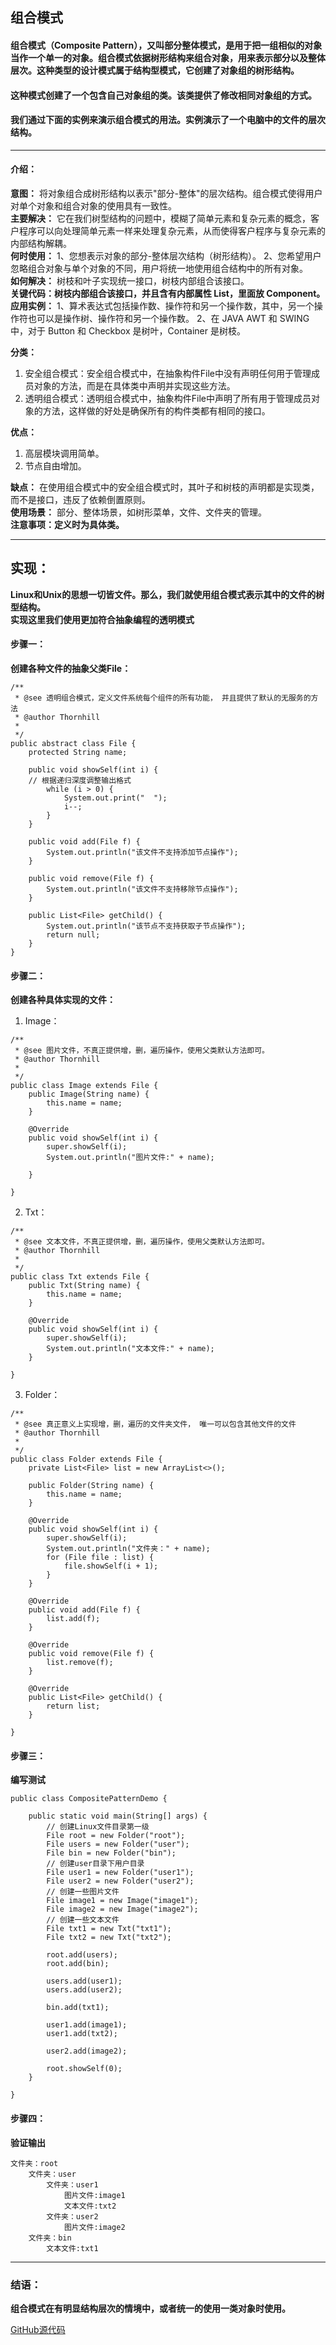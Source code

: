 ## 组合模式
#### 组合模式（Composite Pattern），又叫部分整体模式，是用于把一组相似的对象当作一个单一的对象。组合模式依据树形结构来组合对象，用来表示部分以及整体层次。这种类型的设计模式属于结构型模式，它创建了对象组的树形结构。
#### 这种模式创建了一个包含自己对象组的类。该类提供了修改相同对象组的方式。
#### 我们通过下面的实例来演示组合模式的用法。实例演示了一个电脑中的文件的层次结构。

---

#### 介绍： 
**意图：** 将对象组合成树形结构以表示"部分-整体"的层次结构。组合模式使得用户对单个对象和组合对象的使用具有一致性。  
**主要解决：** 它在我们树型结构的问题中，模糊了简单元素和复杂元素的概念，客户程序可以向处理简单元素一样来处理复杂元素，从而使得客户程序与复杂元素的内部结构解耦。    
**何时使用：** 1、您想表示对象的部分-整体层次结构（树形结构）。 2、您希望用户忽略组合对象与单个对象的不同，用户将统一地使用组合结构中的所有对象。    
**如何解决：** 树枝和叶子实现统一接口，树枝内部组合该接口。  
**关键代码：树枝内部组合该接口，并且含有内部属性 List，里面放 Component。**   
**应用实例：** 1、算术表达式包括操作数、操作符和另一个操作数，其中，另一个操作符也可以是操作树、操作符和另一个操作数。 2、在 JAVA AWT 和 SWING 中，对于 Button 和 Checkbox 是树叶，Container 是树枝。  

**分类：**
1. 安全组合模式：安全组合模式中，在抽象构件File中没有声明任何用于管理成员对象的方法，而是在具体类中声明并实现这些方法。
2. 透明组合模式：透明组合模式中，抽象构件File中声明了所有用于管理成员对象的方法，这样做的好处是确保所有的构件类都有相同的接口。  

**优点：** 
1. 高层模块调用简单。 
2. 节点自由增加。

**缺点：** 在使用组合模式中的安全组合模式时，其叶子和树枝的声明都是实现类，而不是接口，违反了依赖倒置原则。    
**使用场景：** 部分、整体场景，如树形菜单，文件、文件夹的管理。  
**注意事项：定义时为具体类。**

---

## 实现：   
**Linux和Unix的思想一切皆文件。那么，我们就使用组合模式表示其中的文件的树型结构。**  
**实现这里我们使用更加符合抽象编程的透明模式**  

#### 步骤一：
**创建各种文件的抽象父类File：**

```
/**
 * @see 透明组合模式，定义文件系统每个组件的所有功能， 并且提供了默认的无服务的方法
 * @author Thornhill
 *
 */
public abstract class File {
	protected String name;

	public void showSelf(int i) {
	// 根据递归深度调整输出格式
		while (i > 0) {
			System.out.print("	");
			i--;
		}
	}

	public void add(File f) {
		System.out.println("该文件不支持添加节点操作");
	}

	public void remove(File f) {
		System.out.println("该文件不支持移除节点操作");
	}

	public List<File> getChild() {
		System.out.println("该节点不支持获取子节点操作");
		return null;
	}
}
```
#### 步骤二：
**创建各种具体实现的文件：**
1. Image：

```
/**
 * @see 图片文件，不真正提供增，删，遍历操作，使用父类默认方法即可。
 * @author Thornhill
 *
 */
public class Image extends File {
	public Image(String name) {
		this.name = name;
	}

	@Override
	public void showSelf(int i) {
		super.showSelf(i);
		System.out.println("图片文件:" + name);

	}

}
```
2. Txt：

```
/**
 * @see 文本文件，不真正提供增，删，遍历操作，使用父类默认方法即可。
 * @author Thornhill
 *
 */
public class Txt extends File {
	public Txt(String name) {
		this.name = name;
	}

	@Override
	public void showSelf(int i) {
		super.showSelf(i);
		System.out.println("文本文件:" + name);
	}

}
```
3. Folder：

```
/**
 * @see 真正意义上实现增，删，遍历的文件夹文件， 唯一可以包含其他文件的文件
 * @author Thornhill
 *
 */
public class Folder extends File {
	private List<File> list = new ArrayList<>();

	public Folder(String name) {
		this.name = name;
	}

	@Override
	public void showSelf(int i) {
		super.showSelf(i);
		System.out.println("文件夹：" + name);
		for (File file : list) {
			file.showSelf(i + 1);
		}
	}

	@Override
	public void add(File f) {
		list.add(f);
	}

	@Override
	public void remove(File f) {
		list.remove(f);
	}

	@Override
	public List<File> getChild() {
		return list;
	}

}
```
#### 步骤三：
**编写测试**
```
public class CompositePatternDemo {

	public static void main(String[] args) {
		// 创建Linux文件目录第一级
		File root = new Folder("root");
		File users = new Folder("user");
		File bin = new Folder("bin");
		// 创建user目录下用户目录
		File user1 = new Folder("user1");
		File user2 = new Folder("user2");
		// 创建一些图片文件
		File image1 = new Image("image1");
		File image2 = new Image("image2");
		// 创建一些文本文件
		File txt1 = new Txt("txt1");
		File txt2 = new Txt("txt2");

		root.add(users);
		root.add(bin);

		users.add(user1);
		users.add(user2);

		bin.add(txt1);

		user1.add(image1);
		user1.add(txt2);

		user2.add(image2);

		root.showSelf(0);
	}

}
```
#### 步骤四：
**验证输出**
```
文件夹：root
	文件夹：user
		文件夹：user1
			图片文件:image1
			文本文件:txt2
		文件夹：user2
			图片文件:image2
	文件夹：bin
		文本文件:txt1

```

---
### 结语：
**组合模式在有明显结构层次的情境中，或者统一的使用一类对象时使用。**


[GitHub源代码](https://github.com/thornshell/Code)


